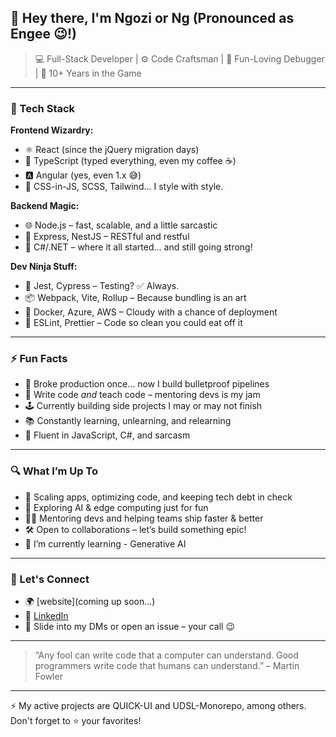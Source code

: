 
## 👋 Hey there, I'm Ngozi or Ng (Pronounced as Engee 😉!)

> 💻 Full-Stack Developer | ⚙️ Code Craftsman | 🎉 Fun-Loving Debugger | 🧠 10+ Years in the Game

---

### 🧰 Tech Stack

**Frontend Wizardry:**
- ⚛️ React (since the jQuery migration days)
- 🔷 TypeScript (typed everything, even my coffee ☕️)
- 🅰️ Angular (yes, even 1.x 😅)
- 💅 CSS-in-JS, SCSS, Tailwind... I style with style.

**Backend Magic:**
- 🌐 Node.js – fast, scalable, and a little sarcastic
- 🧠 Express, NestJS – RESTful and restful
- 🎯 C#/.NET – where it all started... and still going strong!

**Dev Ninja Stuff:**
- 🧪 Jest, Cypress – Testing? ✅ Always.
- 📦 Webpack, Vite, Rollup – Because bundling is an art
- 🐳 Docker, Azure, AWS – Cloudy with a chance of deployment
- 🧹 ESLint, Prettier – Code so clean you could eat off it

---

### ⚡ Fun Facts 

- 🔨 Broke production once... now I build bulletproof pipelines
- 🧠 Write code *and* teach code – mentoring devs is my jam
- 🕹️ Currently building side projects I may or may not finish
- 📚 Constantly learning, unlearning, and relearning
- 💬 Fluent in JavaScript, C#, and sarcasm

---

### 🔍 What I’m Up To

- 🚀 Scaling apps, optimizing code, and keeping tech debt in check
- 🌱 Exploring AI & edge computing just for fun
- 👨‍🏫 Mentoring devs and helping teams ship faster & better
- 🛠️ Open to collaborations – let’s build something epic!
- 🌱 I’m currently learning - Generative AI

---

### 🔗 Let's Connect

- 🌍 [website](coming up soon...)
- 💼 [LinkedIn](https://linkedin.com/in/silasngozi)
- 📨 Slide into my DMs or open an issue – your call 😉

---

> “Any fool can write code that a computer can understand. Good programmers write code that humans can understand.” – Martin Fowler

---

⚡ My active projects are QUICK-UI and UDSL-Monorepo, among others. Don't forget to ⭐ your favorites!

